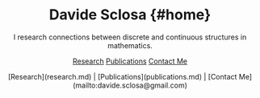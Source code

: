 
# Davide Sclosa {#home}
I research connections between discrete and continuous structures in mathematics.

[Research](research.md) [Publications](publications.md) [Contact Me](mailto:davide.sclosa@gmail.com)

<div align="center">
    [Research](research.md) | 
    [Publications](publications.md) | 
    [Contact Me](mailto:davide.sclosa@gmail.com)
</div>


<style>
    body {
        text-align: center;
    }
    
    .container {
        max-width: 600px; /* Adjust the width as needed */
        margin: 0 auto; /* Center the container horizontally */
        padding: 0 20px; /* Optional: Add padding to the sides */
    }
</style>

<div class="container">
    <!-- Your content goes here -->
</div>
